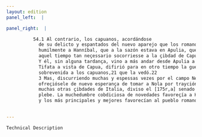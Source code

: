 ```yaml
---
layout: edition
panel_left:  |

panel_right:  |

          54.1 Al contrario, los capuanos, acordándose
            de su delicto y espantados del nuevo aparejo que los romanos fazían, embiaron a rogar
            humilmente a Hanníbal, que a la sazón estava en Apulia, que en
            aquel tiempo tan neçessario socorriesse a la çibdad de Capua su compañera. 2
            Y él, sin alguna tardança, vino a más andar desde Apulia a Capua y, puesto su real a
            Tifata a vista de Capua, difirió para en otro tiempo la guerra, la pestilencia
            sobrevenida a los capuanos,21 que la vedó.22
            3 Mas, discurriendo muchas y espessas vezes por el campo Neapolitano,
            ofreçiósele de nuevo esperança de tomar a Nola por trayción. Era allí en Nola, como en
            muchas otras çibdades de Italia, diviso el [175r,a] senado de la
            plebe. La muchedumbre cobdiciosa de novedades favoreçía a Hanníbal,
            y los más principales y mejores favorecían al pueblo romano.
        

---
```



    Technical Description
